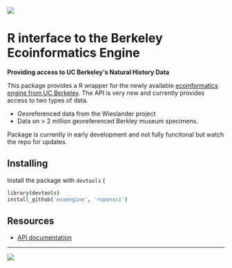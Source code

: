 
![](https://travis-ci.org/ropensci/ecoengine.png?branch=master)


# R interface to the Berkeley Ecoinformatics Engine


**Providing access to UC Berkeley's Natural History Data**


This package provides a R wrapper for the newly available [ecoinformatics engine from UC Berkeley](http://ecoengine.berkeley.edu/). The API is very new and currently provides access to two types of data.

* Georeferenced data from the Wieslander project
* Data on > 2 million georeferenced Berkley museum specimens.

Package is currently in early development and not fully funcitonal but watch the repo for updates.

## Installing

Install the package with `devtools` (

```coffee
library(devtools)
install_github('ecoengine', 'ropensci')
```

## Resources

* [API documentation](http://ecoengine.berkeley.edu/developers/)

---

[![](http://ropensci.org/public_images/github_footer.png)](http://ropensci.org)